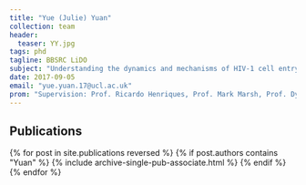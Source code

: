 ```yaml
---
title: "Yue (Julie) Yuan"
collection: team
header:
  teaser: YY.jpg
tags: phd
tagline: BBSRC LiDO
subject: "Understanding the dynamics and mechanisms of HIV-1 cell entry"
date: 2017-09-05
email: "yue.yuan.17@ucl.ac.uk"
prom: "Supervision: Prof. Ricardo Henriques, Prof. Mark Marsh, Prof. Dylan Owen, Dr. Romain Laine"
---
```


<p align= "justify">
<h2> Publications </h2>
{% for post in site.publications reversed %}
  {% if post.authors contains "Yuan" %}
    {% include archive-single-pub-associate.html %}
  {% endif %}
{% endfor %}
